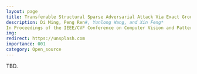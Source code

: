 ```yaml
---
layout: page
title: Transferable Structural Sparse Adversarial Attack Via Exact Group Sparsity Training
description: Di Ming, Peng Ren#, Yunlong Wang, and Xin Feng*
In Proceedings of the IEEE/CVF Conference on Computer Vision and Pattern Recognition, Jun 2024
img:
redirect: https://unsplash.com
importance: 001
category: Open_source
---
```


<!-- ---
layout: page
title: Transferable Structural Sparse Adversarial Attack Via Exact Group Sparsity Training
description: Di Ming, Peng Ren#, Yunlong Wang, and Xin Feng*
In Proceedings of the IEEE/CVF Conference on Computer Vision and Pattern Recognition, Jun 2024
img:
redirect: https://unsplash.com
importance: 001
category: Open_source
--- -->

TBD.
